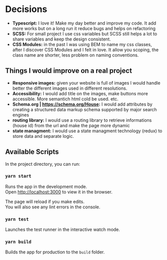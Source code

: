 # Decisions

- **Typescript:** I love it! Make my day better and improve my code. It add more works but on a long run it reduce bugs and helps on refactoring
- **SCSS:** For small project I use css variables but SCSS still helps a lot to share variables and keep the design consistent.
- **CSS Modules:** in the past I was using BEM to name my css classes, after I discover CSS Modules and I felt in love. It allow you scoping, the class name are shorter, less problem on naming conventions.

## Things I would improve on a real project

- **Responsive images:** given your website is full of images I would handle better the different images used in different resolutions.
- **Accessibility:** I would add title on the images, make buttons more accessible. More semantich html cold be used. etc.
- **Schema.org | https://schema.org/House:** I would add attributes by creating a structured data markup schema supported by major search engines
- **routing library:** I would use a routing library to retrieve informations (house id) from the url and make the page more dynamic
- **state managment:** I would use a state managment technology (redux) to store data and separate logic.

## Available Scripts

In the project directory, you can run:

### `yarn start`

Runs the app in the development mode.<br />
Open [http://localhost:3000](http://localhost:3000) to view it in the browser.

The page will reload if you make edits.<br />
You will also see any lint errors in the console.

### `yarn test`

Launches the test runner in the interactive watch mode.

### `yarn build`

Builds the app for production to the `build` folder.
